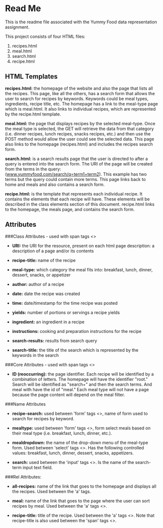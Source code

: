Read Me
=========

This is the readme file associated with the Yummy Food data representation assignment.

This project consists of four HTML files:
   1) recipes.html
   2) meal.html
   3) search.html
   4) recipe.html


HTML Templates
-
**recipes.html:** the homepage of the website and also the page that lists all the recipes. This page, like all the others, has a search form that allows the user to search for recipes by keywords. Keywords could be meal types, ingredients,  recipe title, etc. The homepage has a link to the meal-type page which is meal.html. It also links to individual recipes, which are represented by the recipe.html template.

**meal.html:** the page that displays recipes by the selected meal-type. Once the meal type is selected, the GET will retrieve the data from that category (i.e. dinner recipes, lunch recipes, snacks recipes, etc.) and then use the POST method would allow the user could see the selected data.
This page also links to the homepage (recipes.html) and includes the recipes search form.

**search.html:** is a search results page that the user is directed to after a query is entered into the search form. The URI of the page will be created from the terms in the query: (www.yummyfood.com/search/q=term1+term2). This example has two terms but the query could contain more terms. This page links back to home and meals and also contains a search form. 

**recipe.html:** is the template that represents each individual recipe. It contains the elements that each recipe will have. These elements will be described in the class elements section of this document. recipe.html links to the homepage, the meals page, and contains the search form.



Attributes
-----------

###Class Attributes - used with span tags <>


* **URI:** the URI for the resource, present on each html page
description: a description of a page and/or its contents

* **recipe-title:** name of the recipe

* **meal-type:** which category the meal fits into: breakfast, lunch, dinner, dessert, snacks, or appetizer

* **author:** author of a recipe

* **date:** date the recipe was created

* **time:** date/timestamp for the time recipe was posted

* **yields:** number of portions or servings a recipe yields

* **ingredient:** an ingredient in a recipe 

* **instructions:** cooking and preparation instructions for the recipe

* **search-results:** results from search query

* **search-title:** the title of the search which is represented by the keywords in the search

###Core Attributes - used with span tags <>

* **ID (reoccurring):** the page identifier. Each recipe will be identified by a combination of letters. The homepage will have the identifier "root." Search will be identified as "search+" and then the search terms. And meal with have the id of "meal." Each meal type will not have a page because the page content will depend on the meal filter.

###Name Attributes

* **recipe-search:** used between 'form' tags <>, name of form used to search for recipes by keyword. 

* **mealtype:** used between 'form' tags <>, form select meals based on their meal type (i.e. breakfast, lunch, dinner, etc.).

* **mealdropdown:** the name of the drop-down menu of the meal-type form. Used between 'select' tags <>. Has the following controlled values: breakfast, lunch, dinner, dessert, snacks, appetizers.

* **search:** used between the 'input' tags <>. Is the name of the search-term input text field. 

###Rel Attributes:

* **all-recipes:** name of the link that goes to the homepage and displays all the recipes. Used between the 'a' tags.

* **meal:** name of the link that goes to the page where the user can sort recipes by meal. Used between the 'a' tags <>. 

* **recipe-title:** title of the recipe. Used between the 'a' tags <>. Note that recipe-title is also used between the 'span' tags <>.

  

    